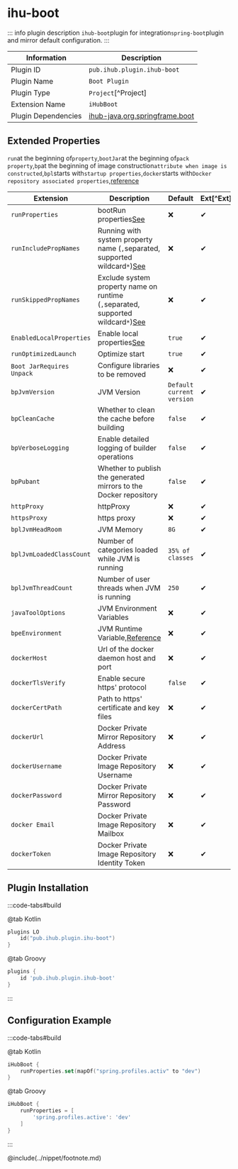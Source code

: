 # ihu-boot

::: info plugin description
`ihub-boot`plugin for integration`spring-boot`plugin and mirror default configuration.
:::

| Information         | Description                                                                                              |
| ------------------- | -------------------------------------------------------------------------------------------------------- |
| Plugin ID           | `pub.ihub.plugin.ihub-boot`                                                                              |
| Plugin Name         | `Boot Plugin`                                                                                            |
| Plugin Type         | `Project`[^Project]                                                                                      |
| Extension Name      | `iHubBoot`                                                                                               |
| Plugin Dependencies | [ihub-java](iHubJava),[org.springframe.boot](https://plugins.gradle.org/plugin/org.springframework.boot) |

## Extended Properties

`run`at the beginning of`property`,`bootJar`at the beginning of`pack property`,`bp`at the beginning of image construction`attribute when image is constructed`,`bpl`starts with`startup properties`,`docker`starts with`Docker repository associated properties`,[reference](https://docs.spring.io/spring-boot/docs/2.5.3/gradle-plugin/reference/htmlsingle/)

| Extension                 | Description                                                                                                         | Default                   | Ext[^Ext] | Prj[^Prj] | Sys[^Sys] | Env[^Env] |
| ------------------------- | ------------------------------------------------------------------------------------------------------------------- | ------------------------- | --------- | --------- | --------- | --------- |
| `runProperties`           | bootRun properties[See](explanation#runproperties)                                                                  | ❌                         | ✔         | ❌         | ❌         | ❌         |
| `runIncludePropNames`     | Running with system property name (`,`separated, supported wildcard`*`)[See](explanation#runincludepropnames)       | ❌                         | ✔         | ✔         | ✔         | ❌         |
| `runSkippedPropNames`     | Exclude system property name on runtime (`,`separated, supported wildcard`*`)[See](explanation#runskippedpropnames) | ❌                         | ✔         | ✔         | ✔         | ❌         |
| `EnabledLocalProperties`  | Enable local properties[See](explanation#enabledlocalproperties)                                                    | `true`                    | ✔         | ✔         | ❌         | ❌         |
| `runOptimizedLaunch`      | Optimize start                                                                                                      | `true`                    | ✔         | ✔         | ✔         | ❌         |
| `Boot JarRequires Unpack` | Configure libraries to be removed                                                                                   | ❌                         | ✔         | ✔         | ❌         | ❌         |
| `bpJvmVersion`            | JVM Version                                                                                                         | `Default current version` | ✔         | ✔         | ❌         | ❌         |
| `bpCleanCache`            | Whether to clean the cache before building                                                                          | `false`                   | ✔         | ✔         | ❌         | ❌         |
| `bpVerboseLogging`        | Enable detailed logging of builder operations                                                                       | `false`                   | ✔         | ✔         | ❌         | ❌         |
| `bpPubant`                | Whether to publish the generated mirrors to the Docker repository                                                   | `false`                   | ✔         | ✔         | ❌         | ❌         |
| `httpProxy`               | httpProxy                                                                                                           | ❌                         | ✔         | ✔         | ❌         | ❌         |
| `httpsProxy`              | https proxy                                                                                                         | ❌                         | ✔         | ✔         | ❌         | ❌         |
| `bplJvmHeadRoom`          | JVM Memory                                                                                                          | `8G`                      | ✔         | ✔         | ❌         | ❌         |
| `bplJvmLoadedClassCount`  | Number of categories loaded while JVM is running                                                                    | `35% of classes`          | ✔         | ✔         | ❌         | ❌         |
| `bplJvmThreadCount`       | Number of user threads when JVM is running                                                                          | `250`                     | ✔         | ✔         | ❌         | ❌         |
| `javaToolOptions`         | JVM Environment Variables                                                                                           | ❌                         | ✔         | ✔         | ❌         | ❌         |
| `bpeEnvironment`          | JVM Runtime Variable,[Reference](https://paketo.io/docs/reference/configuration/)                                   | ❌                         | ✔         | ❌         | ❌         | ❌         |
| `dockerHost`              | Url of the docker daemon host and port                                                                              | ❌                         | ✔         | ✔         | ❌         | ❌         |
| `dockerTlsVerify`         | Enable secure https' protocol                                                                                       | `false`                   | ✔         | ✔         | ❌         | ❌         |
| `dockerCertPath`          | Path to https' certificate and key files                                                                            | ❌                         | ✔         | ✔         | ❌         | ❌         |
| `dockerUrl`               | Docker Private Mirror Repository Address                                                                            | ❌                         | ✔         | ✔         | ❌         | ❌         |
| `dockerUsername`          | Docker Private Image Repository Username                                                                            | ❌                         | ✔         | ✔         | ✔         | ✔         |
| `dockerPassword`          | Docker Private Mirror Repository Password                                                                           | ❌                         | ✔         | ✔         | ✔         | ✔         |
| `docker Email`            | Docker Private Image Repository Mailbox                                                                             | ❌                         | ✔         | ✔         | ❌         | ❌         |
| `dockerToken`             | Docker Private Image Repository Identity Token                                                                      | ❌                         | ✔         | ✔         | ✔         | ✔         |

## Plugin Installation

:::code-tabs#build

@tab Kotlin

```kotlin
plugins LO
    id("pub.ihub.plugin.ihu-boot")
}
```

@tab Groovy

```groovy
plugins {
    id 'pub.ihub.plugin.ihub-boot'
}
```

:::

## Configuration Example

:::code-tabs#build

@tab Kotlin

```kotlin
iHubBoot {
    runProperties.set(mapOf("spring.profiles.activ" to "dev")
}
```

@tab Groovy

```groovy
iHubBoot {
    runProperties = [
        'spring.profiles.active': 'dev'
    ]
}
```

:::

@include(../nippet/footnote.md)